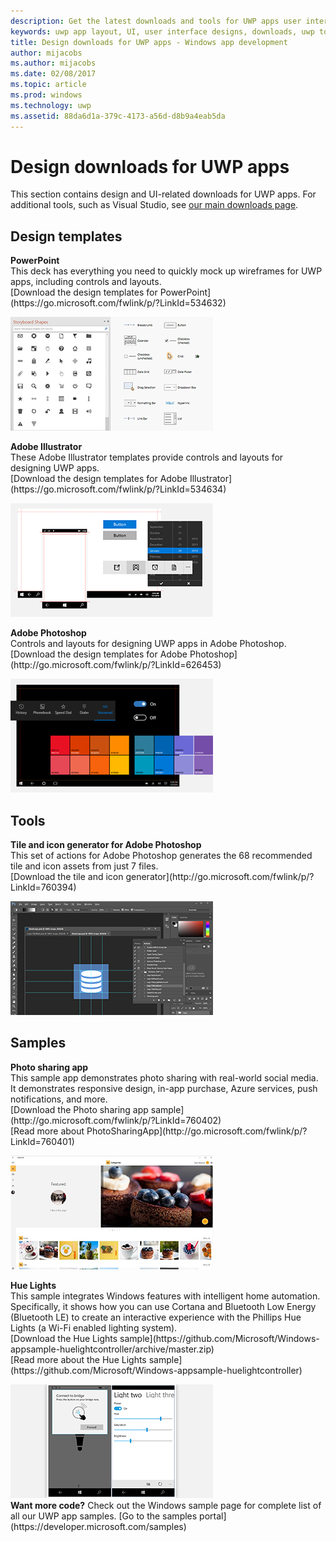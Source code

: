 ```yaml
---
description: Get the latest downloads and tools for UWP apps user interface layout and controls designs.
keywords: uwp app layout, UI, user interface designs, downloads, uwp tools
title: Design downloads for UWP apps - Windows app development
author: mijacobs
ms.author: mijacobs
ms.date: 02/08/2017
ms.topic: article
ms.prod: windows
ms.technology: uwp
ms.assetid: 88da6d1a-379c-4173-a56d-d8b9a4eab5da
---
```

# Design downloads for UWP apps
<link rel="stylesheet" href="https://az835927.vo.msecnd.net/sites/uwp/Resources/css/custom.css"> 

This section contains design and UI-related downloads for UWP apps. For additional tools, such as Visual Studio, see [our main downloads page](https://developer.microsoft.com/downloads). 


## Design templates

<div class="side-by-side">
<div class="side-by-side-content">
  <div class="side-by-side-content-left">
    <p><b>PowerPoint</b><br/>
    This deck has everything you need to quickly mock up wireframes for UWP apps, including controls and layouts.<br/>[Download the design templates for PowerPoint](https://go.microsoft.com/fwlink/p/?LinkId=534632)</p>
  </div>
  <div class="side-by-side-content-right">
<a href="https://go.microsoft.com/fwlink/p/?LinkId=534632"><img src="images/powerpoint.jpg" alt="Download the PowerPoint design templates" /></a>
  </div>
</div>
</div>

<div class="side-by-side">
<div class="side-by-side-content">
  <div class="side-by-side-content-left">
            <p><b>Adobe Illustrator</b><br/>
            These Adobe Illustrator templates provide controls and layouts for designing UWP apps.<br/>[Download the design templates for Adobe Illustrator](https://go.microsoft.com/fwlink/p/?LinkId=534634)</p>    
  </div>
  <div class="side-by-side-content-right">
<a href="https://go.microsoft.com/fwlink/p/?LinkId=534634"><img src="images/illustrator.jpg" alt="Download the design templates for Adobe Illustrator" /></a>
  </div>
</div>
</div>

<div class="side-by-side">
<div class="side-by-side-content">
  <div class="side-by-side-content-left">
            <p><b>Adobe Photoshop</b><br/>
            Controls and layouts for designing UWP apps in Adobe Photoshop.<br/>[Download the design templates for Adobe Photoshop](http://go.microsoft.com/fwlink/p/?LinkId=626453)</p>    
  </div>
  <div class="side-by-side-content-right">
<a href="http://go.microsoft.com/fwlink/p/?LinkId=626453"><img src="images/photoshop.jpg" alt="Download the design templates for Adobe Photoshop" /></a>
  </div>
</div>
</div>

## Tools

<div class="side-by-side">
<div class="side-by-side-content">
  <div class="side-by-side-content-left">
            <p><b>Tile and icon generator for Adobe Photoshop</b><br/>
            This set of actions for Adobe Photoshop generates the 68 recommended tile and icon assets from just 7 files. <br/>[Download the tile and icon generator](http://go.microsoft.com/fwlink/p/?LinkId=760394)</p>    
  </div>
  <div class="side-by-side-content-right">
<a href="http://go.microsoft.com/fwlink/p/?LinkId=760394"><img src="images/tile-icon-generator.png" alt="Download the tile and icon generator" /></a>
  </div>
</div>
</div>


## Samples

<div class="side-by-side">
<div class="side-by-side-content">
  <div class="side-by-side-content-left">
            <p><b>Photo sharing app</b> <br/>
            This sample app demonstrates photo sharing with real-world social media. It demonstrates responsive design, in-app purchase, Azure services, push notifications, and more. <br/>[Download the Photo sharing app sample](http://go.microsoft.com/fwlink/p/?LinkId=760402)<br/>[Read more about PhotoSharingApp](http://go.microsoft.com/fwlink/p/?LinkId=760401)</p>    
  </div>
  <div class="side-by-side-content-right">
<a href="http://go.microsoft.com/fwlink/p/?LinkId=760402"><img src="images/photo-sharing.png" alt="Download the Photo sharing app sample" /></a>
  </div>
</div>
</div>

<div class="side-by-side">
<div class="side-by-side-content">
  <div class="side-by-side-content-left">
            <p><b>Hue Lights </b><br/>
            This sample integrates Windows features with intelligent home automation. Specifically, it shows how you can use Cortana and Bluetooth Low Energy (Bluetooth LE) to create an interactive experience with the Phillips Hue Lights (a Wi-Fi enabled lighting system). <br/>[Download the Hue Lights sample](https://github.com/Microsoft/Windows-appsample-huelightcontroller/archive/master.zip)<br/>[Read more about the Hue Lights sample](https://github.com/Microsoft/Windows-appsample-huelightcontroller)</p>    
  </div>
  <div class="side-by-side-content-right">
<a href="https://github.com/Microsoft/Windows-appsample-huelightcontroller/archive/master.zip"><img src="images/hue-lights.png" alt="Download the Hue Lights sample" /></a>
  </div>
</div>
</div>
<b>Want more code?</b> Check out the Windows sample page for complete list of all our UWP app samples. [Go to the samples portal](https://developer.microsoft.com/samples)